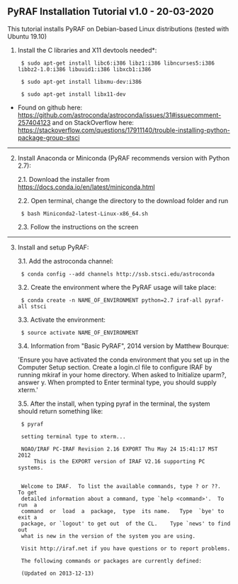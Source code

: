 PyRAF Installation Tutorial v1.0 - 20-03-2020
-----------------------------------------------------------------
This tutorial installs PyRAF on Debian-based Linux distributions (tested with Ubuntu 19.10)

1. Install the C libraries and X11 devtools needed*:

		$ sudo apt-get install libc6:i386 libz1:i386 libncurses5:i386 libbz2-1.0:i386 libuuid1:i386 libxcb1:i386

		$ sudo apt-get install libxmu-dev:i386

		$ sudo apt-get install libx11-dev

* Found on github here: https://github.com/astroconda/astroconda/issues/31#issuecomment-257404123
and on StackOverflow here: https://stackoverflow.com/questions/17911140/trouble-installing-python-package-group-stsci
-----------------------------------------------------------------
2. Install Anaconda or Miniconda (PyRAF recommends version with Python 2.7):

	2.1. Download the installer from https://docs.conda.io/en/latest/miniconda.html 

	2.2. Open terminal, change the directory to the download folder and run

		$ bash Miniconda2-latest-Linux-x86_64.sh

	2.3. Follow the instructions on the screen
-----------------------------------------------------------------
3. Install and setup PyRAF:

	3.1. Add the astroconda channel: 

		$ conda config --add channels http://ssb.stsci.edu/astroconda

	3.2. Create the environment where the PyRAF usage will take place:

		$ conda create -n NAME_OF_ENVIRONMENT python=2.7 iraf-all pyraf-all stsci

	3.3. Activate the environment:

		$ source activate NAME_OF_ENVIRONMENT
	
	3.4. Information from "Basic PyRAF", 2014 version by Matthew Bourque:

	'Ensure you have activated the conda environment that you set up in the Computer Setup
	section. Create a login.cl file to configure IRAF by running mkiraf in your home directory.
	When asked to Initialize uparm?, answer y. When prompted to Enter terminal
	type, you should supply xterm.'

	3.5. After the install, when typing pyraf in the terminal, the system should return something like:

		$ pyraf

		setting terminal type to xterm...

   		NOAO/IRAF PC-IRAF Revision 2.16 EXPORT Thu May 24 15:41:17 MST 2012
      		This is the EXPORT version of IRAF V2.16 supporting PC systems.


  		Welcome to IRAF.  To list the available commands, type ? or ??.  To get
  		detailed information about a command, type `help <command>'.  To run  a
  		command  or  load  a  package,  type  its name.   Type  `bye' to exit a
  		package, or `logout' to get out  of the CL.    Type `news' to find  out
  		what is new in the version of the system you are using.  

  		Visit http://iraf.net if you have questions or to report problems.

  		The following commands or packages are currently defined:

  		(Updated on 2013-12-13)


